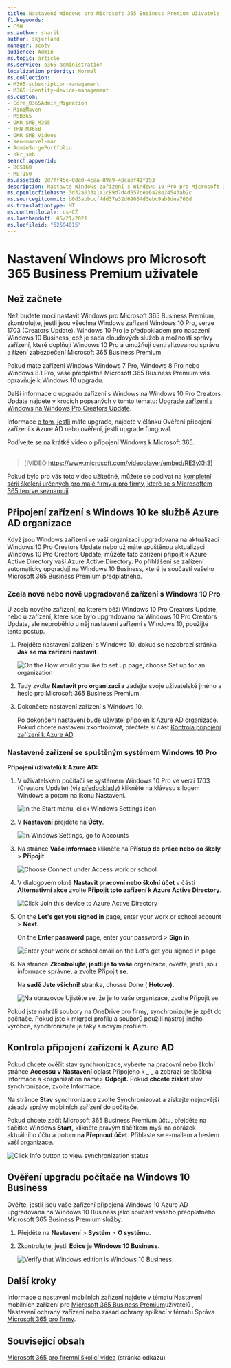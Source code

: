 ```yaml
---
title: Nastavení Windows pro Microsoft 365 Business Premium uživatele
f1.keywords:
- CSH
ms.author: sharik
author: skjerland
manager: scotv
audience: Admin
ms.topic: article
ms.service: o365-administration
localization_priority: Normal
ms.collection:
- M365-subscription-management
- M365-identity-device-management
ms.custom:
- Core_O365Admin_Migration
- MiniMaven
- MSB365
- OKR_SMB_M365
- TRN_M365B
- OKR_SMB_Videos
- seo-marvel-mar
- AdminSurgePortfolio
- okr_smb
search.appverid:
- BCS160
- MET150
ms.assetid: 2d7ff45e-0da0-4caa-89a9-48cabf41f193
description: Nastavte Windows zařízení s Windows 10 Pro pro Microsoft 365 Business Premium a povolte centralizovanou správu a ovládací prvky zabezpečení.
ms.openlocfilehash: 3d32a033a1a1c89d7d4d557cea6a28e24543ab2c
ms.sourcegitcommit: b0d3abbccf4dd37e32d69664d3ebc9ab8dea760d
ms.translationtype: MT
ms.contentlocale: cs-CZ
ms.lasthandoff: 05/21/2021
ms.locfileid: "52594015"
---
```

# <a name="set-up-windows-devices-for-microsoft-365-business-premium-users"></a>Nastavení Windows pro Microsoft 365 Business Premium uživatele

## <a name="before-you-begin"></a>Než začnete

Než budete moci nastavit Windows pro Microsoft 365 Business Premium, zkontrolujte, jestli jsou všechna Windows zařízení Windows 10 Pro, verze 1703 (Creators Update). Windows 10 Pro je předpokladem pro nasazení Windows 10 Business, což je sada cloudových služeb a možností správy zařízení, které doplňují Windows 10 Pro a umožňují centralizovanou správu a řízení zabezpečení Microsoft 365 Business Premium.
  
Pokud máte zařízení Windows Windows 7 Pro, Windows 8 Pro nebo Windows 8.1 Pro, vaše předplatné Microsoft 365 Business Premium vás opravňuje k Windows 10 upgradu.
  
Další informace o upgradu zařízení s Windows na Windows 10 Pro Creators Update najdete v krocích popsaných v tomto tématu: [Upgrade zařízení s Windows na Windows Pro Creators Update](upgrade-to-windows-pro-creators-update.md).
  
Informace [o tom, jestli](#verify-the-device-is-connected-to-azure-ad) máte upgrade, najdete v článku Ověření připojení zařízení k Azure AD nebo ověření, jestli upgrade fungoval.

Podívejte se na krátké video o připojení Windows k Microsoft 365.<br><br>

> [!VIDEO https://www.microsoft.com/videoplayer/embed/RE3yXh3] 

Pokud bylo pro vás toto video užitečné, můžete se podívat na [kompletní sérii školení určených pro malé firmy a pro firmy, které se s Microsoftem 365 teprve seznamují](../business-video/index.yml).
  
## <a name="join-windows-10-devices-to-your-organizations-azure-ad"></a>Připojení zařízení s Windows 10 ke službě Azure AD organizace

Když jsou Windows zařízení ve vaší organizaci upgradovaná na aktualizaci Windows 10 Pro Creators Update nebo už máte spuštěnou aktualizaci Windows 10 Pro Creators Update, můžete tato zařízení připojit k Azure Active Directory vaší Azure Active Directory. Po přihlášení se zařízení automaticky upgradují na Windows 10 Business, které je součástí vašeho Microsoft 365 Business Premium předplatného.
  
### <a name="for-a-brand-new-or-newly-upgraded-windows-10-pro-device"></a>Zcela nové nebo nově upgradované zařízení s Windows 10 Pro

U zcela nového zařízení, na kterém běží Windows 10 Pro Creators Update, nebo u zařízení, které sice bylo upgradováno na Windows 10 Pro Creators Update, ale neproběhlo u něj nastavení zařízení s Windows 10, použijte tento postup.
  
1. Projděte nastavení zařízení s Windows 10, dokud se nezobrazí stránka **Jak se má zařízení nastavit**. 
    
    ![On the How would you like to set up page, choose Set up for an organization](../media/1b0b2dba-00bb-4a99-a729-441479220cb7.png)
  
2. Tady zvolte **Nastavit pro organizaci a** zadejte svoje uživatelské jméno a heslo pro Microsoft 365 Business Premium. 
    
3. Dokončete nastavení zařízení s Windows 10.
    
   Po dokončení nastavení bude uživatel připojen k Azure AD organizace. Pokud chcete nastavení zkontrolovat, přečtěte si část [Kontrola připojení zařízení k Azure AD](#verify-the-device-is-connected-to-azure-ad). 
  
### <a name="for-a-device-already-set-up-and-running-windows-10-pro"></a>Nastavené zařízení se spuštěným systémem Windows 10 Pro

 **Připojení uživatelů k Azure AD:**
  
1. V uživatelském počítači se systémem Windows 10 Pro ve verzi 1703 (Creators Update) (viz [předpoklady](pre-requisites-for-data-protection.md)) klikněte na klávesu s logem Windows a potom na ikonu Nastavení.
  
   ![In the Start menu, click Windows Settings icon](../media/74e1ce9a-1554-4761-beb9-330b176e9b9d.png)
  
2. V **Nastavení** přejděte na **Účty**.
  
   ![In Windows Settings, go to Accounts](../media/472fd688-d111-4788-9fbb-56a00fbdc24d.png)
  
3. Na stránce **Vaše informace** klikněte na **Přístup do práce nebo do školy** \> **Připojit**.
  
   ![Choose Connect under Access work or school](../media/af3a4e3f-f9b9-4969-b3e2-4ef99308090c.png)
  
4. V dialogovém okně **Nastavit pracovní nebo školní účet** v části **Alternativní akce** zvolte **Připojit toto zařízení k Azure Active Directory**.
  
   ![Click Join this device to Azure Active Directory](../media/fb709a1b-05a9-4750-9cb9-e097f4412cba.png)
  
5. On the **Let's get you signed in** page, enter your work or school account \> **Next**.
  
   On the **Enter password** page, enter your password \> **Sign in**.
  
   ![Enter your work or school email on the Let's get you signed in page](../media/f70eb148-b1d2-4ba3-be38-7317eaf0321a.png)
  
6. Na stránce **Zkontrolujte, jestli je to vaše** organizace, ověřte, jestli jsou informace správné, a zvolte Připojit **se.**
  
   Na **sadě Jste všichni!** stránka, chosse Done ( **Hotovo).**
  
   ![Na obrazovce Ujistěte se, že je to vaše organizace, zvolte Připojit se.](../media/c749c0a2-5191-4347-a451-c062682aa1fb.png)
  
Pokud jste nahráli soubory na OneDrive pro firmy, synchronizujte je zpět do počítače. Pokud jste k migraci profilu a souborů použili nástroj jiného výrobce, synchronizujte je taky s novým profilem.
  
## <a name="verify-the-device-is-connected-to-azure-ad"></a>Kontrola připojení zařízení k Azure AD

Pokud chcete ověřit stav synchronizace, vyberte na pracovní nebo školní  stránce **Accessu** **v Nastavení** oblast Připojeno k _ _ a zobrazí se tlačítka Informace a \<organization name\> **Odpojit.**  Pokud **chcete získat** stav synchronizace, zvolte Informace. 
  
Na stránce **Stav** synchronizace  zvolte Synchronizovat a získejte nejnovější zásady správy mobilních zařízení do počítače.
  
Pokud chcete začít Microsoft 365 Business Premium účtu, přejděte na tlačítko Windows **Start,** klikněte pravým tlačítkem myši na obrázek aktuálního účtu a potom **na Přepnout účet**. Přihlaste se e-mailem a heslem vaší organizace.
  
![Click Info button to view synchronization status](../media/818f7043-adbf-402a-844a-59d50034911d.png)
  
## <a name="verify-the-pc-is-upgraded-to-windows-10-business"></a>Ověření upgradu počítače na Windows 10 Business

Ověřte, jestli jsou vaše zařízení připojená Windows 10 Azure AD upgradovaná na Windows 10 Business jako součást vašeho předplatného Microsoft 365 Business Premium služby.
  
1. Přejděte na **Nastavení** \> **Systém** \> **O systému**.
    
2. Zkontrolujte, jestli **Edice** je **Windows 10 Business**.
    
    ![Verify that Windows edition is Windows 10 Business.](../media/ff660fc8-d3ba-431b-89a5-f5abded96c4d.png)
  
## <a name="next-steps"></a>Další kroky

Informace o nastavení mobilních zařízení najdete v tématu Nastavení mobilních zařízení pro [Microsoft 365 Business Premium](set-up-mobile-devices.md)uživatelů , Nastavení ochrany zařízení nebo zásad ochrany aplikací v tématu Správa [Microsoft 365 pro firmy](manage.md).
  
## <a name="related-content"></a>Související obsah

[Microsoft 365 pro firemní školicí videa](../business-video/index.yml) (stránka odkazu)
